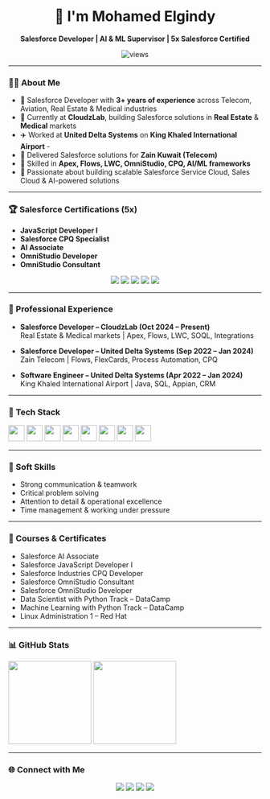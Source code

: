 <!-- ===== Profile Header ===== -->
<h1 align="center">👋 I'm Mohamed Elgindy</h1>
<p align="center"><b>Salesforce Developer | AI & ML Supervisor | 5x Salesforce Certified </b></p>

<p align="center">
  <!-- Profile views -->
  <img src="https://komarev.com/ghpvc/?username=MuhamedElgindy&label=Profile%20views&color=0e75b6&style=flat" alt="views" />
</p>

---

### 🧑‍💻 About Me
- 💼 Salesforce Developer with **3+ years of experience** across Telecom, Aviation, Real Estate & Medical industries
- 🏢 Currently at **CloudzLab**, building Salesforce solutions in **Real Estate** & **Medical** markets
- ✈️ Worked at **United Delta Systems** on **King Khaled International Airport** -
- 📡 Delivered Salesforce solutions for **Zain Kuwait (Telecom)**
- 🚀 Skilled in **Apex, Flows, LWC, OmniStudio, CPQ, AI/ML frameworks**  
- 🎯 Passionate about building scalable Salesforce Service Cloud, Sales Cloud & AI-powered solutions  

---

### 🏆 Salesforce Certifications (5x)
- **JavaScript Developer I**
- **Salesforce CPQ Specialist**
- **AI Associate**
- **OmniStudio Developer**  
- **OmniStudio Consultant**    

<p align="center">
  <img src="https://img.shields.io/badge/JavaScript-Developer-yellow?style=for-the-badge&logo=javascript" />
  <img src="https://img.shields.io/badge/CPQ-Specialist-orange?style=for-the-badge&logo=salesforce" />
  <img src="https://img.shields.io/badge/AI-Associate-EA4335?style=for-the-badge&logo=openai" />
  <img src="https://img.shields.io/badge/OmniStudio-Developer-blue?style=for-the-badge&logo=salesforce" />
  <img src="https://img.shields.io/badge/OmniStudio-Consultant-purple?style=for-the-badge&logo=salesforce" />
</p>

---

### 💼 Professional Experience  

- **Salesforce Developer – CloudzLab (Oct 2024 – Present)**  
  Real Estate & Medical markets | Apex, Flows, LWC, SOQL, Integrations  

- **Salesforce Developer – United Delta Systems (Sep 2022 – Jan 2024)**  
  Zain Telecom | Flows, FlexCards, Process Automation, CPQ  

- **Software Engineer – United Delta Systems (Apr 2022 – Jan 2024)**  
  King Khaled International Airport | Java, SQL, Appian, CRM 

---

### 🧰 Tech Stack
<p align="left">
  <!-- Salesforce -->
  <img height="32" src="https://cdn.jsdelivr.net/gh/devicons/devicon/icons/salesforce/salesforce-original.svg" />
  <!-- JavaScript -->
  <img height="32" src="https://cdn.jsdelivr.net/gh/devicons/devicon/icons/javascript/javascript-original.svg" />
  <!-- Python -->
  <img height="32" src="https://cdn.jsdelivr.net/gh/devicons/devicon/icons/python/python-original.svg" />
  <!-- Java -->
  <img height="32" src="https://cdn.jsdelivr.net/gh/devicons/devicon/icons/java/java-original.svg" />
  <!-- TensorFlow -->
  <img height="32" src="https://cdn.jsdelivr.net/gh/simple-icons/simple-icons/icons/tensorflow.svg"/>
  <!-- PyTorch -->
  <img height="32" src="https://cdn.jsdelivr.net/gh/simple-icons/simple-icons/icons/pytorch.svg"/>
  <!-- Git -->
  <img height="32" src="https://cdn.jsdelivr.net/gh/devicons/devicon/icons/git/git-original.svg" />
  <!-- SQL -->
  <img height="32" src="https://cdn.jsdelivr.net/gh/devicons/devicon/icons/mysql/mysql-original.svg" />
</p>

---

### 🌟 Soft Skills
- Strong communication & teamwork  
- Critical problem solving  
- Attention to detail & operational excellence  
- Time management & working under pressure  

---

### 📜 Courses & Certificates
- Salesforce AI Associate  
- Salesforce JavaScript Developer I  
- Salesforce Industries CPQ Developer  
- Salesforce OmniStudio Consultant  
- Salesforce OmniStudio Developer  
- Data Scientist with Python Track – DataCamp  
- Machine Learning with Python Track – DataCamp  
- Linux Administration 1 – Red Hat  

---

### 📊 GitHub Stats
<p>
  <img height="165" src="https://github-readme-stats.vercel.app/api?username=MuhamedElgindy&show_icons=true&theme=radical&hide_border=true" />
  <img height="165" src="https://streak-stats.demolab.com?user=MuhamedElgindy&theme=radical&hide_border=true" />
</p>

---

### 🌐 Connect with Me
<p align="center">
  <a href="mailto:muhammadelgindy2010@gmail.com"><img src="https://img.shields.io/badge/Email-EA4335?style=for-the-badge&logo=gmail&logoColor=white" /></a>
  <a href="https://www.linkedin.com/in/mohamedelgindy/"><img src="https://img.shields.io/badge/LinkedIn-0A66C2?style=for-the-badge&logo=linkedin&logoColor=white" /></a>
  <a href="tel:+201017188468"><img src="https://img.shields.io/badge/Phone-25D366?style=for-the-badge&logo=whatsapp&logoColor=white" /></a>
  <a href="https://github.com/MuhamedElgindy"><img src="https://img.shields.io/badge/GitHub-171515?style=for-the-badge&logo=github&logoColor=white" /></a>
</p>
